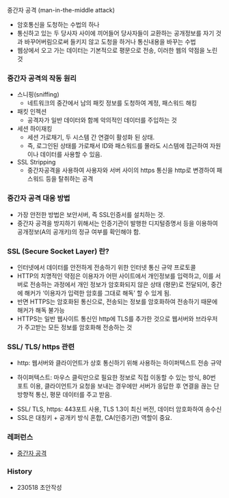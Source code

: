 중간자 공격 (man-in-the-middle attack)
- 암호통신을 도청하는 수법의 하나
- 통신하고 있는 두 당사자 사이에 끼어들어 당사자들이 교환하는 공개정보를 자기 것과 바꾸어버림으로써 들키지 않고 도청을 하거나 통신내용을 바꾸는 수법
- 웹상에서 오고 가는 데이터는 기본적으로 평문으로 전송, 이러한 웹의 약점을 노린 것

### 중간자 공격의 작동 원리
- 스니핑(sniffing)
    - 네트워크의 중간에서 남의 패킷 정보를 도청하여 계정, 패스워드 해킹
- 패킷 인젝션
    - 공격자가 일반 데이터와 함께 악의적인 데이터를 주입하는 것
- 세션 하이재킹
    - 세션 가로채기, 두 시스템 간 연결이 활성화 된 상태.
    - 즉, 로그인된 상태를 가로채서 ID와 패스워드를 몰라도 시스템에 접근하여 자원이나 데이터를 사용할 수 있음.
- SSL Stripping
    - 중간자공격을 사용하여 사용자와 서버 사이의 https 통신을 http로 변경하여 패스워드 등을 탈취하는 공격
​

### 중간자 공격 대응 방법

- 가장 안전한 방법은 보안서버, 즉 SSL인증서를 설치하는 것.
- 중간자 공격을 방지하기 위해서는 인증기관이 발행한 디지털증명서 등을 이용하여 공개정보(A의 공개키)의 정규 여부를 확인해야 함.
​
### SSL (Secure Socket Layer) 란?
- 인터넷에서 데이터를 안전하게 전송하기 위한 인터넷 통신 규약 프로토콜
- HTTP의 치명적인 약점은 이용자가 어떤 사이트에서 개인정보를 입력하고, 이를 서버로 전송하는 과정에서 개인 정보가 암호화되지 않은 상태 (평문)로 전달되어, 중간에 해커가 ‘이용자가 입력한 암호를 그대로 해독’ 할 수 있게 됨.  
- 반면 HTTPS는 암호화된 통신으로, 전송되는 정보를 암호화하여 전송하기 때문에 해커가 해독 불가능
- HTTPS는 일반 웹사이트 통신인 http에 TLS를 추가한 것으로 웹서버와 브라우저가 주고받는 모든 정보를 암호화해 전송하는 것

###  SSL/ TLS/ https 관련
- http: 웹서버와 클라이언트가 상호 통신하기 위해 사용하는 하이퍼텍스트 전송 규약

* 하이퍼텍스트: 마우스 클릭만으로 필요한 정보로 직접 이동할 수 있는 방식, 80번 포트 이용, 
  클라이언트가 요청을 보내는 경우에만 서버가 응답한 후 연결을 끊는 단방향적 통신, 평문 데이터를 주고 받음.

- SSL/ TLS, https: 443포트 사용, TLS 1.3이 최신 버전, 데이터 암호화하여 송수신
- SSL은 대칭키 + 공개키 방식 혼합, CA(인증기관) 역할이 중요.


### 레퍼런스
- [중간자 공격](https://blog.naver.com/haengbok019/222623061122)

### History
- 230518 초안작성
